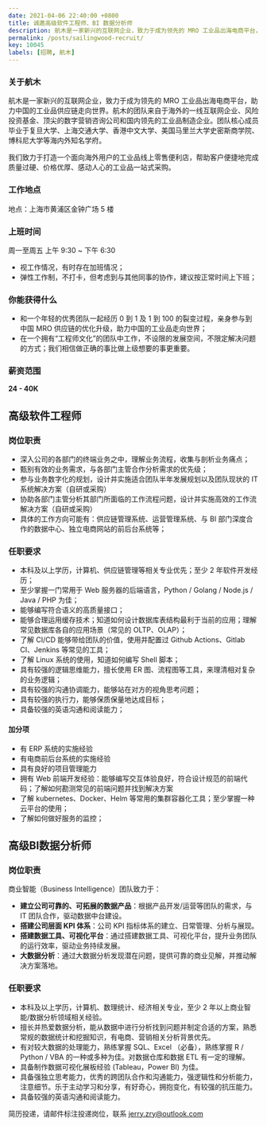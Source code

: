 ```yaml
---
date: 2021-04-06 22:40:00 +0800
title: 诚邀高级软件工程师、BI 数据分析师
description: 航木是一家新兴的互联网企业，致力于成为领先的 MRO 工业品出海电商平台，助力中国的工业品供应链走向世界。航木的团队来自于海外的一线互联网企业、风险投资基金、顶尖的数字营销咨询公司和国内领先的工业品制造企业。团队核心成员毕业于复旦大学、上海交通大学、香港中文大学、美国马里兰大学史密斯商学院、博科尼大学等海内外知名学府。我们致力于打造一个面向海外用户的工业品线上零售便利店，帮助客户便捷地完成质量过硬、价格优厚、感动人心的工业品一站式采购。 
permalink: /posts/sailingwood-recruit/
key: 10045
labels: [招聘, 航木]
---
```


### 关于航木
航木是一家新兴的互联网企业，致力于成为领先的 MRO 工业品出海电商平台，助力中国的工业品供应链走向世界。航木的团队来自于海外的一线互联网企业、风险投资基金、顶尖的数字营销咨询公司和国内领先的工业品制造企业。团队核心成员毕业于复旦大学、上海交通大学、香港中文大学、美国马里兰大学史密斯商学院、博科尼大学等海内外知名学府。 

我们致力于打造一个面向海外用户的工业品线上零售便利店，帮助客户便捷地完成质量过硬、价格优厚、感动人心的工业品一站式采购。 

### 工作地点

地点：上海市黄浦区金钟广场 5 楼

### 上班时间

周一至周五 上午 9:30 ~ 下午 6:30

- 视工作情况，有时存在加班情况；
- 弹性工作制，不打卡，但考虑到与其他同事的协作，建议按正常时间上下班；


### 你能获得什么

- 和一个年轻的优秀团队一起经历 0 到 1 及 1 到 100 的裂变过程，亲身参与到中国 MRO 供应链的优化升级，助力中国的工业品走向世界；
- 在一个拥有“工程师文化”的团队中工作，不设限的发展空间，不限定解决问题的方式；我们相信做正确的事比做上级想要的事更重要。


### 薪资范围
**24 - 40K**

## 高级软件工程师

### 岗位职责

- 深入公司的各部门的终端业务之中，理解业务流程，收集与剖析业务痛点；
- 甄别有效的业务需求，与各部门主管合作分析需求的优先级；
- 参与业务数字化的规划，设计并实施适合团队半年发展规划以及团队现状的 IT 系统解决方案（自研或采购）
- 协助各部门主管分析其部门所面临的工作流程问题，设计并实施高效的工作流解决方案（自研或采购）
- 具体的工作方向可能有：供应链管理系统、运营管理系统、与 BI 部门深度合作的数据中心、独立电商网站的前后台系统等；


### 任职要求

- 本科及以上学历，计算机、供应链管理等相关专业优先；至少 2 年软件开发经历；
- 至少掌握一门常用于 Web 服务器的后端语言，Python / Golang / Node.js / Java / PHP 为佳；
- 能够编写符合语义的高质量接口；
- 能够合理运用缓存技术；知道如何设计数据库表结构最利于当前的应用；理解常见数据库各自的应用场景（常见的 OLTP、OLAP）；
- 了解 CI/CD 能够带给团队的价值，使用并配置过 Github Actions、Gitlab CI、Jenkins 等常见的工具；
- 了解 Linux 系统的使用，知道如何编写 Shell 脚本；
- 具有较强的逻辑思维能力，擅长使用 ER 图、流程图等工具，来理清相对复杂的业务逻辑；
- 具有较强的沟通协调能力，能够站在对方的视角思考问题；
- 具有较强的执行力，能够保质保量地达成目标；
- 具备较强的英语沟通和阅读能力；

#### 加分项

- 有 ERP 系统的实施经验
- 有电商前后台系统的实施经验
- 具有良好的项目管理能力
- 拥有 Web 前端开发经验：能够编写交互体验良好，符合设计规范的前端代码；了解如何勘测常见的前端问题并找到解决方案
- 了解 kubernetes、Docker、Helm 等常用的集群容器化工具；至少掌握一种云平台的使用；
- 了解如何做好服务的监控；

## 高级BI数据分析师

### 岗位职责
商业智能（Business Intelligence）团队致力于：

- **建立公司可靠的、可拓展的数据产品**：根据产品开发/运营等团队的需求，与 IT 团队合作，驱动数据中台建设。
- **搭建公司层面 KPI 体系**：公司 KPI 指标体系的建立、日常管理、分析与展现。
- **搭建数据工具、可视化平台**：通过搭建数据工具、可视化平台，提升业务团队的运行效率，驱动业务持续发展。
- **大数据分析**：通过大数据分析发现潜在问题，提供可靠的商业见解，并推动解决方案落地。

### 任职要求

- 本科及以上学历，计算机、数理统计、经济相关专业，至少 2 年以上商业智能/数据分析领域相关经验。
- 擅长并热爱数据分析，能从数据中进行分析找到问题并制定合适的方案，熟悉常规的数据统计和挖掘知识，有电商、营销相关分析背景优先。
- 有对较大数据的处理能力，熟练掌握 SQL、Excel （必备），熟练掌握 R / Python / VBA 的一种或多种为佳。对数据仓库和数据 ETL 有一定的理解。
- 具备制作数据可视化展板经验 (Tableau，Power BI) 为佳。
- 具备强独立思考能力，优秀的跨团队合作和沟通能力，强逻辑性和分析能力，注意细节。乐于主动学习和分享，有好奇心，拥抱变化，有较强的抗压能力。
- 具备较强的英语沟通和阅读能力。

简历投递，请邮件标注投递岗位，联系 [jerry.zry@outlook.com](mailto:jerry.zry@outlook.com)
